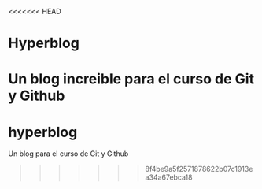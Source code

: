 <<<<<<< HEAD
# Hyperblog
Un blog increible para el curso de Git y Github
=======
# hyperblog
Un blog para el curso de Git y Github
>>>>>>> 8f4be9a5f2571878622b07c1913ea34a67ebca18
